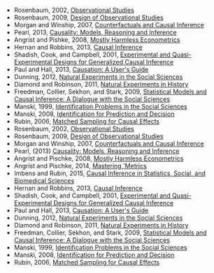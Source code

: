  - Rosenbaum, 2002, [Observational Studies](http://amzn.to/JmbDNa)
 - Rosenbaum, 2009, [Design of Observational Studies](http://amzn.to/17fjt6r)
 - Morgan and Winship, 2007, [Counterfactuals and Causal Inference](http://amzn.to/17fjvLE)
 - Pearl, 2013, [Causality: Models, Reasoning and Inference](http://amzn.to/17fjDLc)
 - Angrist and Pishke, 2008, [Mostly Harmless Econometrics](http://amzn.to/17fjFCN)
 - Hernan and Robbins, 2013, [Causal Inference](http://hvrd.me/17fjHKV)
 - Shadish, Cook, and Campbell, 2001, [Experimental and Quasi-Experimental Designs for Generalized Causal Inference](http://amzn.to/17fjt6r)
 - Paul and Hall, 2013, [Causation: A User's Guide](http://amzn.to/1fwNmiM)
 - Dunning, 2012, [Natural Experiments in the Social Sciences](http://amzn.to/1bsL4wW)
 - Diamond and Robinson, 2011, [Natural Experiments in History](http://amzn.to/1cOvo7W)
 - Freedman, Collier, Sekhon, and Stark, 2009, [Statistical Models and Causal Inference: A Dialogue with the Social Sciences](http://amzn.to/1d4VxD8)
 - Manski, 1999, [Identification Problems in the Social Sciences](http://amzn.to/1hAvnZL)
 - Manski, 2008, [Identification for Prediction and Decision](http://amzn.to/1dztkCg)
 - Rubin, 2006, [Matched Sampling for Causal Effects](http://amzn.to/1a4SN4n)
 - Rosenbaum, 2002, [Observational Studies](http://amzn.to/JmbDNa)
 - Rosenbaum, 2009, [Design of Observational Studies](http://amzn.to/17fjt6r)
 - Morgan and Winship, 2007, [Counterfactuals and Causal Inference](http://amzn.to/17fjvLE)
 - Pearl, (2013) [Causality: Models, Reasoning and Inference](http://amzn.to/17fjDLc)
 - Angrist and Pischke, 2008, [Mostly Harmless Econometrics](http://amzn.to/17fjFCN)
 - Angrist and Pischke, 2014, [Mastering 'Metrics](http://amzn.to/1wSjNmD)
 - Imbens and Rubin, 2015, [Causal Inference in Statistics, Social, and Biomedical Sciences](http://amzn.to/1xXDOtA)
 - Hernan and Robbins, 2013, [Causal Inference](http://hvrd.me/17fjHKV)
 - Shadish, Cook, and Campbell, 2001, [Experimental and Quasi-Experimental Designs for Generalized Causal Inference](http://amzn.to/17fjt6r)
 - Paul and Hall, 2013, [Causation: A User's Guide](http://amzn.to/1fwNmiM)
 - Dunning, 2012, [Natural Experiments in the Social Sciences](http://amzn.to/1bsL4wW)
 - Diamond and Robinson, 2011, [Natural Experiments in History](http://amzn.to/1cOvo7W)
 - Freedman, Collier, Sekhon, and Stark, 2009, [Statistical Models and Causal Inference: A Dialogue with the Social Sciences](http://amzn.to/1d4VxD8)
 - Manski, 1999, [Identification Problems in the Social Sciences](http://amzn.to/1hAvnZL)
 - Manski, 2008, [Identification for Prediction and Decision](http://amzn.to/1dztkCg)
 - Rubin, 2006, [Matched Sampling for Causal Effects](http://amzn.to/1a4SN4n)
